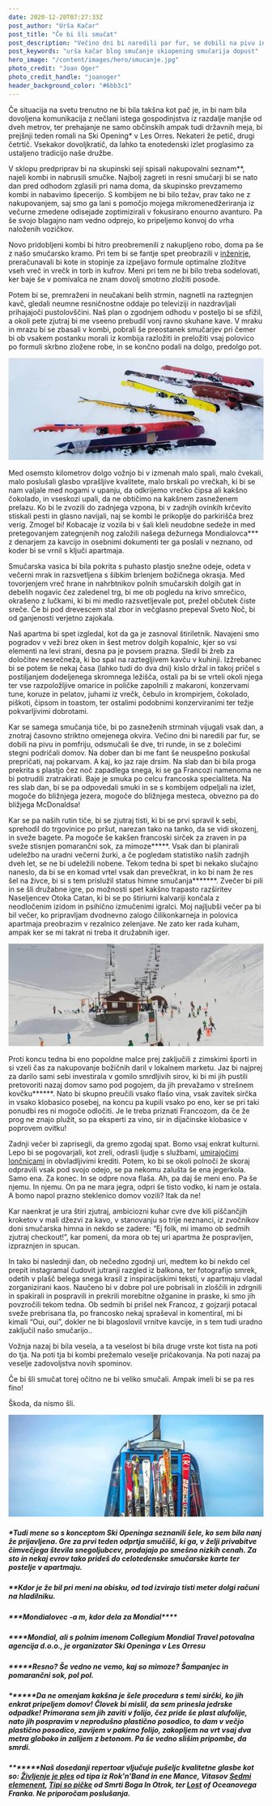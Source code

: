 ```yaml
---
date: 2020-12-20T07:27:33Z
post_author: "Urša Kačar"
post_title: "Če bi šli smučat"
post_description: "Večino dni bi naredili par fur, se dobili na pivu in pomfriju, odsmučali še dve, tri runde, in se z bolečimi stegni podričali domov. Na dober dan bi me fant še neuspešno poskušal prepričati, naj pokarvam. A kaj, ko jaz raje drsim. Na slab dan bi bila proga prekrita s plastjo čez noč zapadlega snega, ki se ga Francozi namenoma ne bi potrudili zratrakirati. Baje je smuka po celcu francoska specialiteta. "
post_keywords: "urša kačar blog smučanje skiopening smučarija dopust"
hero_image: "/content/images/hero/smucanje.jpg"
photo_credit: "Joan Oger"
photo_credit_handle: "joanoger"
header_background_color: "#6bb3c1"
---
```


Če situacija na svetu trenutno ne bi bila takšna kot pač je, in bi nam bila dovoljena komunikacija z nečlani istega gospodinjstva iz razdalje manjše od dveh metrov, ter prehajanje ne samo občinskih ampak tudi državnih meja, bi prejšnji teden romali na Ski Opening\* v Les Orres. Nekateri že petič, drugi četrtič. Vsekakor dovoljkratič, da lahko ta enotedenski izlet proglasimo za ustaljeno tradicijo naše družbe.

V sklopu predpriprav bi na skupinski seji spisali nakupovalni seznam\*\*, najeli kombi in nabrusili smučke. Najbolj zagreti in resni smučarji bi se nato dan pred odhodom zglasili pri nama doma, da skupinsko prevzamemo kombi in nabavimo špecerijo. S kombijem ne bi bilo težav, prav tako ne z nakupovanjem, saj smo ga lani s pomočjo mojega mikromenedžeriranja iz večurne zmedene odisejade zoptimizirali v fokusirano enourno avanturo. Pa še svojo blagajno nam vedno odprejo, ko pripeljemo konvoj do vrha naloženih vozičkov.

Novo pridobljeni kombi bi hitro preobremenili z nakupljeno robo, doma pa še z našo smučarsko kramo. Pri tem bi se fantje spet preobrazili v <span style="color:#29aec7">[inženirje](0920-vavcer)</span>, preračunavali bi kote in stopinje za izpeljavo formule optimalne zložitve vseh vreč in vrečk in torb in kufrov. Meni pri tem ne bi bilo treba sodelovati, ker baje še v pomivalca ne znam dovolj smotrno zložiti posode.

Potem bi se, premraženi in neučakani belih strmin, nagnetli na raztegnjen kavč, gledali neumne resničnostne oddaje po televiziji in nazdravljali prihajajoči pustolovščini. Naš plan o zgodnjem odhodu v posteljo bi se sfižil, a okoli pete zjutraj bi me vseeno prebudil vonj ravno skuhane kave. V mraku in mrazu bi se zbasali v kombi, pobrali še preostanek smučarjev pri čemer bi ob vsakem postanku morali iz kombija razložiti in preložiti vsaj polovico po formuli skrbno zložene robe, in se končno podali na dolgo, predolgo pot.

![](/content/images/blog/mini-smuka1.jpg)

Med osemsto kilometrov dolgo vožnjo bi v izmenah malo spali, malo čvekali, malo poslušali glasbo vprašljive kvalitete, malo brskali po vrečkah, ki bi se nam valjale med nogami v upanju, da odkrijemo vrečko čipsa ali kakšno čokolado, in vseskozi upali, da ne obtičimo na kakšnem zasneženem prelazu. Ko bi le zvozili do zadnjega vzpona, bi v zadnjih ovinkih krčevito stiskali pesti in glasno navijali, naj se kombi le prikoplje do parkirišča brez verig. Zmogel bi! Kobacaje iz vozila bi v šali kleli neudobne sedeže in med pretegovanjem zategnjenih nog založili našega dežurnega Mondialovca\*\*\* z denarjem za kavcijo in osebnimi dokumenti ter ga poslali v neznano, od koder bi se vrnil s ključi apartmaja.

Smučarska vasica bi bila pokrita s puhasto plastjo snežne odeje, odeta v večerni mrak in razsvetljena s šibkim brlenjem božičnega okrasja. Med tovorjenjem vreč hrane in nahrbtnikov polnih smučarskih dolgih gat in debelih nogavic čez zaledenel trg, bi me ob pogledu na krivo smrečico, okrašeno z lučkami, ki bi mi medlo razsvetljevale pot, prežel občutek čiste sreče. Če bi pod drevescem stal zbor in večglasno prepeval Sveto Noč, bi od ganjenosti verjetno zajokala.

Naš apartma bi spet izgledal, kot da ga je zasnoval štiriletnik. Navajeni smo pogradov v veži brez oken in šest metrov dolgih kopalnic, kjer so vsi elementi na levi strani, desna pa je povsem prazna. Sledil bi žreb za določitev nesrečneža, ki bo spal na raztegljivem kavču v kuhinji. Izžrebanec bi se potem še nekaj časa (lahko tudi do dva dni) kislo držal in takoj pričel s postiljanjem dodeljenega skromnega ležišča, ostali pa bi se vrteli okoli njega ter vse razpoložljive omarice in poličke zapolnili z makaroni, konzervami tune, koruze in pelatov, juhami iz vrečk, čebulo in krompirjem, čokolado, piškoti, čipsom in toastom, ter ostalimi podobnimi konzerviranimi ter težje pokvarljivimi dobrotami.

Kar se samega smučanja tiče, bi po zasneženih strminah vijugali vsak dan, a znotraj časovno striktno omejenega okvira. Večino dni bi naredili par fur, se dobili na pivu in pomfriju, odsmučali še dve, tri runde, in se z bolečimi stegni podričali domov. Na dober dan bi me fant še neuspešno poskušal prepričati, naj pokarvam. A kaj, ko jaz raje drsim. Na slab dan bi bila proga prekrita s plastjo čez noč zapadlega snega, ki se ga Francozi namenoma ne bi potrudili zratrakirati. Baje je smuka po celcu francoska specialiteta. Na res slab dan, bi se pa odpovedali smuki in se s kombijem odpeljali na izlet, mogoče do bližnjega jezera, mogoče do bližnjega mesteca, obvezno pa do bližjega McDonaldsa!

Kar se pa naših rutin tiče, bi se zjutraj tisti, ki bi se prvi spravil k sebi, sprehodil do trgovinice po pršut, narezan tako na tanko, da se vidi skozenj, in sveže bagete. Pa mogoče še kakšen francoski sirček za zraven in pa sveže stisnjen pomarančni sok, za mimoze\*\*\*\*\*. Vsak dan bi planirali udeležbo na uradni večerni žurki, a če pogledam statistiko naših zadnjih dveh let, se ne bi udeležili nobene. Tekom tedna bi spet bi nekako slučajno naneslo, da bi se en komad vrtel vsak dan prevečkrat, in ko bi nam že res šel na živce, bi si s tem prislužil status himne smučanja\*\*\*\*\*\*\*. Zvečer bi pili in se šli družabne igre, po možnosti spet kakšno trapasto razširitev Naseljencev Otoka Catan, ki bi se po štiriurni kalvariji končala z neodločenim izidom in psihično izmučenimi igralci. Moj najljubši večer pa bi bil večer, ko pripravljam dvodnevno zalogo čilikonkarneja in polovica apartmaja preobrazim v rezalnico zelenjave. Ne zato ker rada kuham, ampak ker se mi takrat ni treba it družabnih iger.

![](/content/images/blog/mini-smuka3.jpg)

Proti koncu tedna bi eno popoldne malce prej zaključili z zimskimi športi in si vzeli čas za nakupovanje božičnih daril v lokalnem marketu. Jaz bi najprej za darilo sami sebi investirala v gomilo smrdljivih sirov, ki bi mi jih pustili pretovoriti nazaj domov samo pod pogojem, da jih prevažamo v strešnem kovčku\*\*\*\*\*\*. Nato bi skupno preučili vsako flašo vina, vsak zavitek sirčka in vsako klobasico posebej, na koncu pa kupili vsako po eno, ker se pri taki ponudbi res ni mogoče odločiti. Je le treba priznati Francozom, da če že prog ne znajo plužit, so pa eksperti za vino, sir in dijačinske klobasice v poprovem ovitku!

Zadnji večer bi zaprisegli, da gremo zgodaj spat. Bomo vsaj enkrat kulturni. Lepo bi se pogovarjali, kot zreli, odrasli ljudje s službami, <span style="color:#29aec7">[umirajočimi lončnicami](1020-zelenoprstnost)</span> in obvladljivimi krediti. Potem, ko bi se okoli polnoči že skoraj odpravili vsak pod svojo odejo, se pa nekomu zalušta še ena jegerkola. Samo ena. Za konec. In se odpre nova flaša. Ah, pa daj še meni eno. Pa še njemu. In njemu. On pa ne mara jegra, odpri še tisto vodko, ki nam je ostala. A bomo napol prazno steklenico domov vozili? Itak da ne!

Kar naenkrat je ura štiri zjutraj, ambiciozni kuhar cvre dve kili piščančjih kroketov v mali džezvi za kavo, v stanovanju so trije neznanci, iz zvočnikov doni smučarska himna in nekdo se zadere: “Ej folk, mi imamo ob sedmih zjutraj checkout!”, kar pomeni, da mora ob tej uri apartma že pospravljen, izpraznjen in spucan.

In tako bi naslednji dan, ob nečedno zgodnji uri, medtem ko bi nekdo cel prepit instagramal čudovit jutranji razgled iz balkona, ter fotografijo smrek, odetih v plašč belega snega krasil z inspiracijskimi teksti, v apartmaju vladal zorganizirani kaos. Naučeno bi v dobre pol ure pobrisali in zloščili in zdrgnili in spakirali in pospravili in prekrili morebitne ožganine in praske, ki smo jih povzročili tekom tedna. Ob sedmih bi prišel nek Francoz, z gojzarji potacal sveže prebrisana tla, po francosko nekaj spraševal in komentiral, mi bi kimali “Oui, oui”, dokler ne bi blagoslovil vrnitve kavcije, in s tem tudi uradno zaključil našo smučarijo..

Vožnja nazaj bi bila vesela, a ta veselost bi bila druge vrste kot tista na poti do tja. Na poti tja bi kombi prežemalo veselje pričakovanja. Na poti nazaj pa veselje zadovoljstva novih spominov.

Če bi šli smučat torej očitno ne bi veliko smučali. Ampak imeli bi se pa res fino!

Škoda, da nismo šli.

![](/content/images/blog/mini-smuka2.jpg)

##### \*Tudi mene so s konceptom Ski Openinga seznanili šele, ko sem bila nanj že prijavljena. Gre za prvi teden odprtja smučišč, ki ga, v želji privabitve čimvečjega števila snegoljubcev, prodajajo po smešno nizkih cenah. Za sto in nekaj evrov tako prideš do celotedenske smučarske karte ter postelje v apartmaju.

##### \*\*Kdor je že bil pri meni na obisku, od tod izvirajo tisti meter dolgi računi na hladilniku.

##### \*\*\*Mondialovec -a m, kdor dela za Mondial\*\*\*\*

##### \*\*\*\*Mondial, ali s polnim imenom Collegium Mondial Travel potovalna agencija d.o.o., je organizator Ski Openinga v Les Orresu

##### \*\*\*\*\*Resno? Še vedno ne vemo, kaj so mimoze? Šampanjec in pomarančni sok, pol pol.

##### \*\*\*\*\*\*Da ne omenjam kakšna je šele procedura s temi sirčki, ko jih enkrat pripeljem domov! Človek bi mislil, da sem prinesla jedrske odpadke! Primorana sem jih zaviti v folijo, čez pride še plast alufolije, nato jih pospravim v neprodušno plastično posodico, to dam v večjo plastično posodico, zavijem v pakirno folijo, zakopljem na vrt vsaj dva metra globoko in zalijem z betonom. Pa še vedno slišim pripombe, da smrdi.

##### \*\*\*\*\*\*\*Naš dosedanji repertoar vljučuje pušeljc kvalitetne glasbe kot so: <span style="color:#29aec7">[Življenje je ples](https://www.youtube.com/watch?v=Ta4k6Y6Ab7o)</span> od tipa iz Rok'n'Band in ene Mance, Vitasov <span style="color:#29aec7">[Sedmi elemenent](https://www.youtube.com/watch?v=989-7xsRLR4)</span>, <span style="color:#29aec7">[Tipi so pičke](https://www.youtube.com/watch?v=55iADhU4TIk)</span> od Smrti Boga In Otrok, ter <span style="color:#29aec7">[Lost](https://www.youtube.com/watch?v=fB709G9BWQc)</span> of Oceanovega Franka. Ne priporočam poslušanja.
